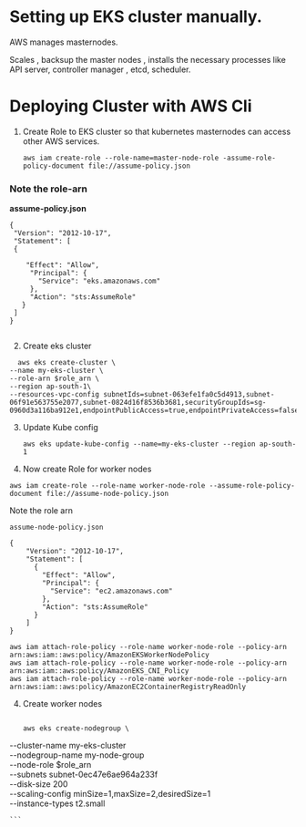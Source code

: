 # Setting up EKS cluster manually.

AWS manages masternodes. 

Scales , backsup the master nodes , installs the necessary processes like API server, controller manager , etcd, scheduler.

# Deploying Cluster with AWS Cli

1. Create Role to EKS cluster so that kubernetes masternodes can access other AWS services.

   ``` aws iam create-role --role-name=master-node-role -assume-role-policy-document file://assume-policy.json ```

### Note the role-arn

   <b>assume-policy.json</b>
   
   ```
 {
    "Version": "2012-10-17",
    "Statement": [
    {
    
       "Effect": "Allow",
        "Principal": {
          "Service": "eks.amazonaws.com"
        },
        "Action": "sts:AssumeRole"
      }
    ]
}
   ```

  ```aws  iam attach-role-policy --role-name master-node-role --policy-arn arn:aws:iam::aws:policy/AmazonEKSClusterPolicy
  ```

2.  Create eks cluster

```
  aws eks create-cluster \
--name my-eks-cluster \
--role-arn $role_arn \
--region ap-south-1\
--resources-vpc-config subnetIds=subnet-063efe1fa0c5d4913,subnet-06f91e563755e2077,subnet-0824d16f8536b3681,securityGroupIds=sg-0960d3a116ba912e1,endpointPublicAccess=true,endpointPrivateAccess=false

 ```
3. Update Kube config
   
   ``` aws eks update-kube-config --name=my-eks-cluster --region ap-south-1  ```

3. Now create Role for worker nodes

  ``` aws iam create-role --role-name worker-node-role --assume-role-policy-document file://assume-node-policy.json ```

  Note the role arn
  
`assume-node-policy.json`

```
{
    "Version": "2012-10-17",
    "Statement": [
      {
        "Effect": "Allow",
        "Principal": {
          "Service": "ec2.amazonaws.com"
        },
        "Action": "sts:AssumeRole"
      }
    ]
}
```
```
aws iam attach-role-policy --role-name worker-node-role --policy-arn arn:aws:iam::aws:policy/AmazonEKSWorkerNodePolicy
aws iam attach-role-policy --role-name worker-node-role --policy-arn arn:aws:iam::aws:policy/AmazonEKS_CNI_Policy
aws iam attach-role-policy --role-name worker-node-role --policy-arn arn:aws:iam::aws:policy/AmazonEC2ContainerRegistryReadOnly
```

4. Create worker nodes

     ```
     
     aws eks create-nodegroup \
--cluster-name my-eks-cluster \
--nodegroup-name my-node-group \
--node-role $role_arn \
--subnets subnet-0ec47e6ae964a233f \
--disk-size 200 \
--scaling-config minSize=1,maxSize=2,desiredSize=1 \
--instance-types t2.small

    ```


  
  

   


    
   
